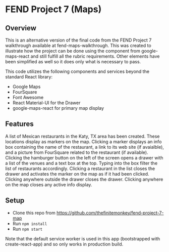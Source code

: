 # FEND Project 7 (Maps)

## Overview
This is an alternative version of the final code from the FEND Project 7 walkthrough available at fend-maps-walkthrough. This was created to illustrate how the project can be done using the <Marker> component from google-maps-react and still fulfill all the rubric requirements. Other elements have been simplified as well so it does only what is necessary to pass.

This code utilizes the following components and services beyond the standard React library:

* Google Maps
* FourSquare
* Font Awesome
* React Material-UI for the Drawer
* google-maps-react for primary map display

## Features
A list of Mexican restaurants in the Katy, TX area has been created. These locations display as markers on the map. Clicking a marker displays an info box containing the name of the restaurant, a link to its web site (if avaialble), and a picture from FourSquare related to the restaurant (if available). Clicking the hamburger button on the left of the screen opens a drawer with a list of the venues and a text box at the top. Typing into the box filter the list of restaurants accordingly. Clicking a restaurant in the list closes the drawer and activates the marker on the map as if it had been clicked. Clicking anywhere outside the drawer closes the drawer. Clicking anywhere on the map closes any active info display.

## Setup
* Clone this repo from https://github.com/thefinitemonkey/fend-project-7-map
* Run `npm install`
* Run `npm start`

Note that the default service worker is used in this app (bootstrapped with create-react-app) and so only works in production build.
